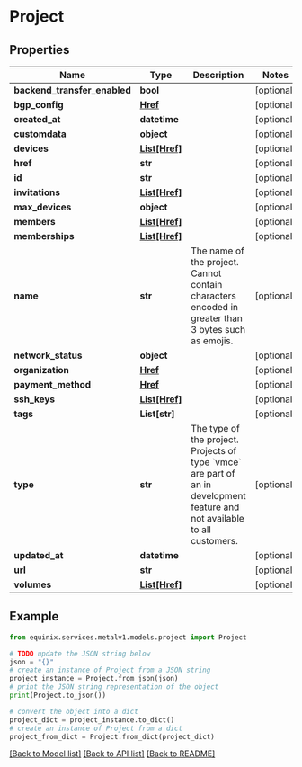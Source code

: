 # Project


## Properties

Name | Type | Description | Notes
------------ | ------------- | ------------- | -------------
**backend_transfer_enabled** | **bool** |  | [optional] 
**bgp_config** | [**Href**](Href.md) |  | [optional] 
**created_at** | **datetime** |  | [optional] 
**customdata** | **object** |  | [optional] 
**devices** | [**List[Href]**](Href.md) |  | [optional] 
**href** | **str** |  | [optional] 
**id** | **str** |  | [optional] 
**invitations** | [**List[Href]**](Href.md) |  | [optional] 
**max_devices** | **object** |  | [optional] 
**members** | [**List[Href]**](Href.md) |  | [optional] 
**memberships** | [**List[Href]**](Href.md) |  | [optional] 
**name** | **str** | The name of the project. Cannot contain characters encoded in greater than 3 bytes such as emojis. | [optional] 
**network_status** | **object** |  | [optional] 
**organization** | [**Href**](Href.md) |  | [optional] 
**payment_method** | [**Href**](Href.md) |  | [optional] 
**ssh_keys** | [**List[Href]**](Href.md) |  | [optional] 
**tags** | **List[str]** |  | [optional] 
**type** | **str** | The type of the project. Projects of type &#x60;vmce&#x60; are part of an in development feature and not available to all customers. | [optional] 
**updated_at** | **datetime** |  | [optional] 
**url** | **str** |  | [optional] 
**volumes** | [**List[Href]**](Href.md) |  | [optional] 

## Example

```python
from equinix.services.metalv1.models.project import Project

# TODO update the JSON string below
json = "{}"
# create an instance of Project from a JSON string
project_instance = Project.from_json(json)
# print the JSON string representation of the object
print(Project.to_json())

# convert the object into a dict
project_dict = project_instance.to_dict()
# create an instance of Project from a dict
project_from_dict = Project.from_dict(project_dict)
```
[[Back to Model list]](../README.md#documentation-for-models) [[Back to API list]](../README.md#documentation-for-api-endpoints) [[Back to README]](../README.md)


